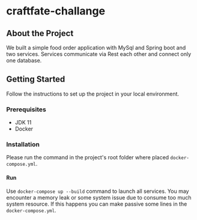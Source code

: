 # craftfate-challange

## About the Project
We built a simple food order application with MySql and Spring boot and two services. Services communicate via Rest each other and
connect only one database.

## Getting Started
Follow the instructions to set up the project in your local environment.

### Prerequisites
* JDK 11
* Docker

### Installation
Please run the command in the project's root folder where placed `docker-compose.yml`.

#### Run
Use `docker-compose up --build` command to launch all services. You may encounter a memory leak or some system issue
due to consume too much system resource. If this happens you can make passive some lines in the `docker-compose.yml`.
